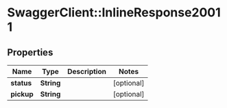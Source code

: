 # SwaggerClient::InlineResponse20011

## Properties
Name | Type | Description | Notes
------------ | ------------- | ------------- | -------------
**status** | **String** |  | [optional] 
**pickup** | **String** |  | [optional] 


